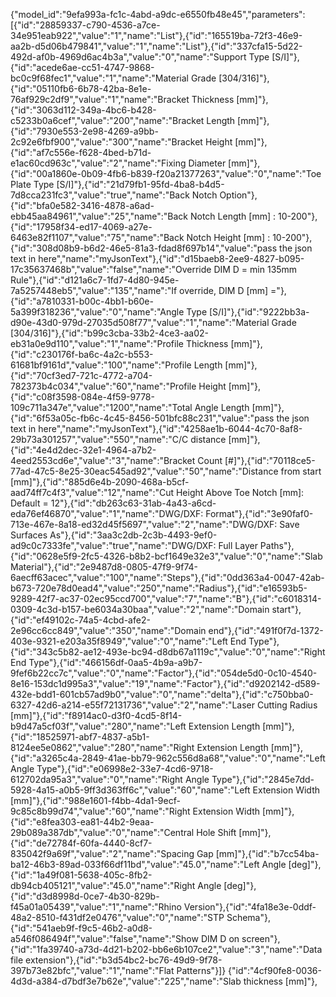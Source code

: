 {"model_id":"9efa993a-fc1c-4abd-a9dc-e6550fb48e45","parameters":[{"id":"28859337-c790-4536-a7ce-34e951eab922","value":"1","name":"List"},{"id":"165519ba-72f3-46e9-aa2b-d5d06b479841","value":"1","name":"List"},{"id":"337cfa15-5d22-492d-af0b-4969d6ac4b3a","value":"0","name":"Support Type [S/I]"},{"id":"acede6ae-cc51-4747-9868-bc0c9f68fec1","value":"1","name":"Material Grade [304/316]"},{"id":"05110fb6-6b78-42ba-8e1e-76af929c2df9","value":"1","name":"Bracket Thickness [mm]"},{"id":"3063d112-349a-4bc6-b428-c5233b0a6cef","value":"200","name":"Bracket Length [mm]"},{"id":"7930e553-2e98-4269-a9bb-2c92e6fbf900","value":"300","name":"Bracket Height [mm]"},{"id":"af7c556e-f628-4bed-b71d-e1ac60cd963c","value":"2","name":"Fixing Diameter [mm]"},{"id":"00a1860e-0b09-4fb6-b839-f20a21377263","value":"0","name":"Toe Plate Type [S/I]"},{"id":"21d79fb1-95fd-4ba8-b4d5-7d8cca231fc3","value":"true","name":"Back Notch Option"},{"id":"bfa0e582-3416-4878-a6ad-ebb45aa84961","value":"25","name":"Back Notch Length [mm] : 10-200"},{"id":"17958f34-ed17-4069-a27e-6463e82f1107","value":"75","name":"Back Notch Height [mm] : 10-200"},{"id":"308d08b9-b6d2-46e5-81a3-fdad8f697b14","value":"pass the json text in here","name":"myJsonText"},{"id":"d15baeb8-2ee9-4827-b095-17c35637468b","value":"false","name":"Override DIM D = min 135mm Rule"},{"id":"d121a6c7-1fd7-4d80-945e-7a5257448eb5","value":"135","name":"If override, DIM D [mm] ="},{"id":"a7810331-b00c-4bb1-b60e-5a399f318236","value":"0","name":"Angle Type [S/I]"},{"id":"9222bb3a-d90e-43d0-979d-27035d508f77","value":"1","name":"Material Grade [304/316]"},{"id":"b99c3cba-33b2-4ce3-aa02-eb31a0e9d110","value":"1","name":"Profile Thickness [mm]"},{"id":"c230176f-ba6c-4a2c-b553-61681bf9161d","value":"100","name":"Profile Length [mm]"},{"id":"70cf3ed7-721c-4772-a704-782373b4c034","value":"60","name":"Profile Height [mm]"},{"id":"c08f3598-084e-4f59-9778-109c711a347e","value":"1200","name":"Total Angle Length [mm]"},{"id":"6f53a05c-fb6c-4c45-8456-501bfc88c231","value":"pass the json text in here","name":"myJsonText"},{"id":"4258ae1b-6044-4c70-8af8-29b73a301257","value":"550","name":"C/C distance [mm]"},{"id":"4e4d2dec-32e1-4964-a7b2-4eed2553cd6e","value":"3","name":"Bracket Count [#]"},{"id":"70118ce5-77ad-47c5-8e25-30eac545ad92","value":"50","name":"Distance from start [mm]"},{"id":"885d6e4b-2090-468a-b5cf-aad74ff7c4f3","value":"12","name":"Cut Height Above Toe Notch [mm]: Default = 12"},{"id":"db263c63-31ab-4a43-a6cd-eda76ef46870","value":"1","name":"DWG/DXF: Format"},{"id":"3e90faf0-713e-467e-8a18-ed32d45f5697","value":"2","name":"DWG/DXF: Save Surfaces As"},{"id":"3aa3c2db-2c3b-4493-9ef0-ad9c0c7333fe","value":"true","name":"DWG/DXF: Full Layer Paths"},{"id":"0628e5f9-2fc5-4326-b8b2-bcf1649e32e3","value":"0","name":"Slab Material"},{"id":"2e9487d8-0805-47f9-9f74-6aecff63acec","value":"100","name":"Steps"},{"id":"0dd363a4-0047-42ab-b673-720e78d0ead4","value":"250","name":"Radius"},{"id":"e16593b5-9289-42f7-ac37-02ec95ccd700","value":"7","name":"B"},{"id":"c6018314-0309-4c3d-b157-be6034a30baa","value":"2","name":"Domain start"},{"id":"ef49102c-74a5-4cbd-afe2-2e96cc6cc849","value":"350","name":"Domain end"},{"id":"491f0f7d-1372-403e-9321-e203a35f8949","value":"0","name":"Left End Type"},{"id":"343c5b82-ae12-493e-bc94-d8db67a1119c","value":"0","name":"Right End Type"},{"id":"466156df-0aa5-4b9a-a9b7-9fef6b22cc7c","value":"0","name":"Factor"},{"id":"054de5d0-0c10-4540-8e16-153dc1d995a3","value":"19","name":"Factor"},{"id":"d9202142-d589-432e-bdd1-601cb57ad9b0","value":"0","name":"delta"},{"id":"c750bba0-6327-42d6-a214-e55f72131736","value":"2","name":"Laser Cutting Radius [mm]"},{"id":"f8914ac0-d3f0-4cd5-8f14-b9d47a5cf03f","value":"280","name":"Left Extension Length [mm]"},{"id":"18525971-abf7-4837-a5b1-8124ee5e0862","value":"280","name":"Right Extension Length [mm]"},{"id":"a3265c4a-2849-41ae-bb79-962c556d8a68","value":"0","name":"Left Angle Type"},{"id":"e06998e2-33e7-4cd6-9718-612702da95a3","value":"0","name":"Right Angle Type"},{"id":"2845e7dd-5928-4a15-a0b5-9ff3d363ff6c","value":"60","name":"Left Extension Width [mm]"},{"id":"988e1601-f4bb-4da1-9ecf-9c85c8b99d74","value":"60","name":"Right Extension Width [mm]"},{"id":"e8fea303-ea81-44b2-9eaa-29b089a387db","value":"0","name":"Central Hole Shift [mm]"},{"id":"de72784f-60fa-4440-8cf7-835042f9a69f","value":"2","name":"Spacing Gap [mm]"},{"id":"b7cc54ba-ba12-46b3-89ad-033f66df11bd","value":"45.0","name":"Left Angle [deg]"},{"id":"1a49f081-5638-405c-8fb2-db94cb405121","value":"45.0","name":"Right Angle [deg]"},{"id":"d3d8998d-0ce7-4b30-829b-f45a01a05439","value":"1","name":"Rhino Version"},{"id":"4fa18e3e-0ddf-48a2-8510-f431df2e0476","value":"0","name":"STP Schema"},{"id":"541aeb9f-f9c5-46b2-a0d8-a546f086494f","value":"false","name":"Show DIM D on screen"},{"id":"1fa39740-a73d-4d21-b202-bb6e6b107ce2","value":"3","name":"Data file extension"},{"id":"b3d54bc2-bc76-49d9-9f78-397b73e82bfc","value":"1","name":"Flat Patterns"}]}
{"id":"4cf90fe8-0036-4d3d-a384-d7bdf3e7b62e","value":"225","name":"Slab thickness [mm]"},